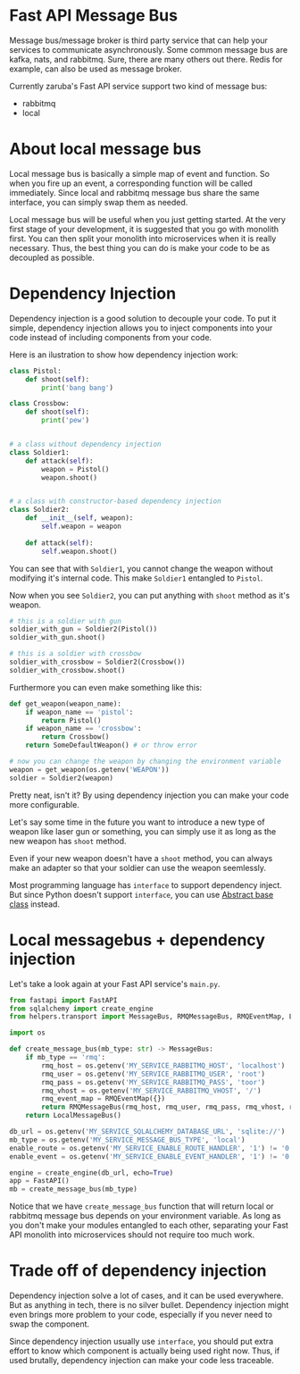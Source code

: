 # Fast API Message Bus

Message bus/message broker is third party service that can help your services to communicate asynchronously. Some common message bus are kafka, nats, and rabbitmq. Sure, there are many others out there. Redis for example, can also be used as message broker.

Currently zaruba's Fast API service support two kind of message bus:

* rabbitmq
* local

# About local message bus

Local message bus is basically a simple map of event and function. So when you fire up an event, a corresponding function will be called immediately. Since local and rabbitmq message bus share the same interface, you can simply swap them as needed.

Local message bus will be useful when you just getting started. At the very first stage of your development, it is suggested that you go with monolith first. You can then split your monolith into microservices when it is really necessary. Thus, the best thing you can do is make your code to be as decoupled as possible.

# Dependency Injection

Dependency injection is a good solution to decouple your code. To put it simple, dependency injection allows you to inject components into your code instead of including components from your code.

Here is an ilustration to show how dependency injection work:

```python
class Pistol:
    def shoot(self):
        print('bang bang')

class Crossbow:
    def shoot(self):
        print('pew')


# a class without dependency injection
class Soldier1:
    def attack(self):
        weapon = Pistol()
        weapon.shoot()


# a class with constructor-based dependency injection
class Soldier2:
    def __init__(self, weapon):
        self.weapon = weapon
    
    def attack(self):
        self.weapon.shoot()
```

You can see that with `Soldier1`, you cannot change the weapon without modifying it's internal code. This make `Soldier1` entangled to `Pistol`.

Now when you see `Soldier2`, you can put anything with `shoot` method as it's weapon.

```python
# this is a soldier with gun
soldier_with_gun = Soldier2(Pistol())
soldier_with_gun.shoot()

# this is a soldier with crossbow
soldier_with_crossbow = Soldier2(Crossbow())
soldier_with_crossbow.shoot()
```

Furthermore you can even make something like this:

```python
def get_weapon(weapon_name):
    if weapon_name == 'pistol':
        return Pistol()
    if weapon_name == 'crossbow':
        return Crossbow()
    return SomeDefaultWeapon() # or throw error

# now you can change the weapon by changing the environment variable
weapon = get_weapon(os.getenv('WEAPON'))
soldier = Soldier2(weapon)
```

Pretty neat, isn't it? By using dependency injection you can make your code more configurable.

Let's say some time in the future you want to introduce a new type of weapon like laser gun or something, you can simply use it as long as the new weapon has `shoot` method.

Even if your new weapon doesn't have a `shoot` method, you can always make an adapter so that your soldier can use the weapon seemlessly.

Most programming language has `interface` to support dependency inject. But since Python doesn't support `interface`, you can use [Abstract base class](https://docs.python.org/3/library/abc.html) instead.

# Local messagebus + dependency injection

Let's take a look again at your Fast API service's `main.py`.

```python
from fastapi import FastAPI
from sqlalchemy import create_engine
from helpers.transport import MessageBus, RMQMessageBus, RMQEventMap, LocalMessageBus

import os

def create_message_bus(mb_type: str) -> MessageBus:
    if mb_type == 'rmq':
        rmq_host = os.getenv('MY_SERVICE_RABBITMQ_HOST', 'localhost')
        rmq_user = os.getenv('MY_SERVICE_RABBITMQ_USER', 'root')
        rmq_pass = os.getenv('MY_SERVICE_RABBITMQ_PASS', 'toor')
        rmq_vhost = os.getenv('MY_SERVICE_RABBITMQ_VHOST', '/')
        rmq_event_map = RMQEventMap({})
        return RMQMessageBus(rmq_host, rmq_user, rmq_pass, rmq_vhost, rmq_event_map)
    return LocalMessageBus()

db_url = os.getenv('MY_SERVICE_SQLALCHEMY_DATABASE_URL', 'sqlite://')
mb_type = os.getenv('MY_SERVICE_MESSAGE_BUS_TYPE', 'local')
enable_route = os.getenv('MY_SERVICE_ENABLE_ROUTE_HANDLER', '1') != '0'
enable_event = os.getenv('MY_SERVICE_ENABLE_EVENT_HANDLER', '1') != '0'

engine = create_engine(db_url, echo=True)
app = FastAPI()
mb = create_message_bus(mb_type)
```

Notice that we have `create_message_bus` function that will return local or rabbitmq message bus depends on your environment variable. As long as you don't make your modules entangled to each other, separating your Fast API monolith into microservices should not require too much work.

# Trade off of dependency injection

Dependency injection solve a lot of cases, and it can be used everywhere. But as anything in tech, there is no silver bullet. Dependency injection might even brings more problem to your code, especially if you never need to swap the component.

Since dependency injection usually use `interface`, you should put extra effort to know which component is actually being used right now. Thus, if used brutally, dependency injection can make your code less traceable.